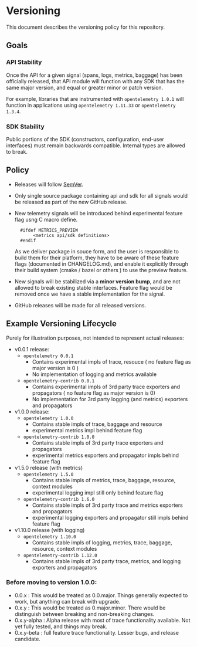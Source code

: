 # Versioning

This document describes the versioning policy for this repository.

## Goals

### API Stability

Once the API for a given signal (spans, logs, metrics, baggage) has been officially released, that API module will function with any SDK that has the same major version, and equal or greater minor or patch version.

For example, libraries that are instrumented with `opentelemetry 1.0.1` will
function in applications using `opentelemetry 1.11.33` or `opentelemetry
1.3.4`.

### SDK Stability

Public portions of the SDK (constructors, configuration, end-user interfaces)
must remain backwards compatible. Internal types are allowed to break.

## Policy

* Releases will follow [SemVer](https://semver.org/).
* Only single source package containing api and sdk for all signals would be released as part of the new GitHub release.
* New telemetry signals will be introduced behind experimental feature flag usng C macro define.
  ```
    #ifdef METRICS_PREVIEW
         <metrics api/sdk definitions>
    #endif
  ```

  As we deliver package in souce form, and the user is responsible to build them for their platform, they have to be
  aware of these feature flags (documented in CHANGELOG.md), and enable it explicitly through their build system (cmake
  / bazel or others ) to use the preview feature.

* New signals will be stabilized via a **minor version bump**, and are not allowed to break existing stable interfaces.
Feature flag would be removed once we have a stable implementation for the signal.

* GitHub releases will be made for all released versions.

## Example Versioning Lifecycle

Purely for illustration purposes, not intended to represent actual releases:

- v0.0.1 release:
   - `opentelemetry 0.0.1`
     - Contains experimental impls of trace, resouce ( no feature flag as major version is 0 )
     - No implementation of logging and metrics available
   - `opentelemetry-contrib 0.0.1`
     - Contains experimental impls of 3rd party trace exporters and propagators ( no feature flag as major version is 0)
     - No implementation for 3rd party logging (and metrics) exporters and propagators
- v1.0.0 release:
   - `opentelemetry 1.0.0`
     - Contains stable impls of trace, baggage and  resource
     - experimental metrics impl behind feature flag
   - `opentelemetry-contrib 1.0.0`
     - Contains stable impls of 3rd party trace exporters and propagators
     - experimental metrics exporters and propagator impls behind feature flag
- v1.5.0 release (with metrics)
   - `opentelemetry 1.5.0`
     - Contains stable impls of metrics, trace, baggage, resource, context modules
     - experimental logging impl still only behind feature flag
   - `opentelemetry-contrib 1.6.0`
     - Contains stable impls of 3rd party trace and metrics exporters and propagators
     - experimental logging exporters and propagator still impls behind feature flag
- v1.10.0 release (with logging)
   - `opentelemetry 1.10.0`
     - Contains stable impls of logging, metrics, trace, baggage, resource, context modules
   - `opentelemetry-contrib 1.12.0`
     - Contains stable impls of 3rd party trace, metrics, and logging exporters and propagators

### Before moving to version 1.0.0:

- 0.0.x : This would be treated as 0.0.major. Things generally expected to work, but anything can break with upgrade.
- 0.x.y : This would be treated as 0.major.minor. There would be distinguish between breaking and non-breaking changes.
- 0.x.y-alpha : Alpha release with most of trace functionality available. Not yet fully tested, and things may break.
- 0.x.y-beta  : full feature trace functionality. Lesser bugs, and release candidate.
